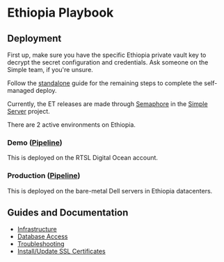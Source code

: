 # Ethiopia Playbook

## Deployment

First up, make sure you have the specific Ethiopia private vault key to decrypt the secret configuration and credentials. Ask someone on the Simple team, if you're unsure.

Follow the [standalone](../../standalone/README.md) guide for the remaining steps to complete the self-managed deploy.

Currently, the ET releases are made through [Semaphore](https://resolvetosavelives.semaphoreci.com) in the [Simple Server](https://github.com/simpledotorg/simple-server) project.

There are 2 active environments on Ethiopia.

### Demo ([Pipeline](https://github.com/simpledotorg/simple-server/blob/master/.semaphore/ethiopia_demo_deployment.yml))

This is deployed on the RTSL Digital Ocean account.

### Production ([Pipeline](https://github.com/simpledotorg/simple-server/blob/master/.semaphore/ethiopia_production_deployment.yml))
This is deployed on the bare-metal Dell servers in Ethiopia datacenters.

## Guides and Documentation

* [Infrastructure](ethiopia-infrastructure.md)
* [Database Access](ethiopia-database-access.md)
* [Troubleshooting](ethiopia-troubleshooting.md)
* [Install/Update SSL Certificates](ethiopia-ssl-certificates.md)
